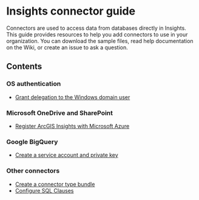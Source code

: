 # Insights connector guide

Connectors are used to access data from databases directly in Insights. This guide provides resources to help you add connectors to use in your organization. You can download the sample files, read help documentation on the Wiki, or create an issue to ask a question.


## Contents
### OS authentication
<ul>
<li><a href="https://github.com/ArcGIS/insights-connector-guide/wiki/Grant-delegation-to-the-Windows-domain-user">Grant delegation to the Windows domain user</a></li>
</ul>

### Microsoft OneDrive and SharePoint
<ul>
<li><a href="https://github.com/ArcGIS/insights-connector-guide/wiki/Register-ArcGIS-Insights-with-Microsoft-Azure">Register ArcGIS Insights with Microsoft Azure</a></li>
</ul>

### Google BigQuery
<ul>
<li><a href="https://github.com/ArcGIS/insights-connector-guide/wiki/Create-a-service-account-and-private-key">Create a service account and private key</a></li>
</ul>

### Other connectors
<ul>
<li><a href="https://github.com/ArcGIS/insights-connector-guide/wiki/Create-a-connector-type-bundle">Create a connector type bundle</a>
</li>
<li><a href="https://github.com/ArcGIS/insights-connector-guide/wiki/Configure-SQL-Clauses">Configure SQL Clauses</a>
</li>
</ul>
